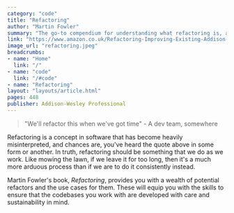 ```yaml
---
category: "code"
title: "Refactoring"
author: "Martin Fowler"
summary: "The go-to compendium for understanding what refactoring is, and the various strategies you can use for improving your code."
link: "https://www.amazon.co.uk/Refactoring-Improving-Existing-Addison-Wesley-Technology/dp/0134757599/ref=sr_1_1?keywords=refactoring&qid=1636495880&sr=8-1"
image_url: "refactoring.jpeg"
breadcrumbs:
- name: "Home"
  link: "/"
- name: "code"
  link: "/#code"
- name: "Refactoring"
layout: "layouts/article.html"
pages: 448
publisher: Addison-Wesley Professional
---
```


> "We'll refactor this when we've got time" - A dev team, somewhere

Refactoring is a concept in software that has become heavily misinterpreted, and chances are, you've heard the quote above in some form or another. In truth, refactoring should be something that we do as we work. Like mowing the lawn, if we leave it for too long, then it's a much more arduous process than if we are to do it consistently instead.

Martin Fowler's book, _Refactoring_, provides you with a wealth of potential refactors and the use cases for them. These will equip you with the skills to ensure that the codebases you work with are developed with care and sustainability in mind.
